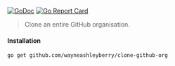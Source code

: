 [![GoDoc](https://godoc.org/github.com/wayneashleyberry/clone-github-org?status.svg)](https://godoc.org/github.com/wayneashleyberry/clone-github-org)
[![Go Report Card](https://goreportcard.com/badge/github.com/wayneashleyberry/clone-github-org)](https://goreportcard.com/report/github.com/wayneashleyberry/clone-github-org)

> Clone an entire GitHub organisation.

#### Installation

```sh
go get github.com/wayneashleyberry/clone-github-org
```
